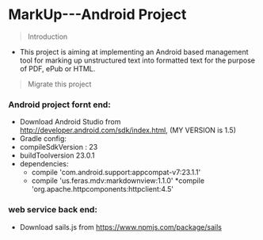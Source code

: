 # MarkUp---Android Project

> Introduction

  - This project is aiming at implementing an Android based management tool for marking up unstructured text into
  formatted text for the purpose of PDF, ePub or HTML.

> Migrate this project

 ### Android project fornt end:
  
  * Download Android Studio from  http://developer.android.com/sdk/index.html, (MY VERSION is 1.5)
  * Gradle config: 
   * compileSdkVersion : 23
   * buildToolversion 23.0.1
   * dependencies:
      *  compile 'com.android.support:appcompat-v7:23.1.1'
      *  compile 'us.feras.mdv:markdownview:1.1.0'
      *compile 'org.apache.httpcomponents:httpclient:4.5'

  ### web service back end:
  * Download sails.js from https://www.npmjs.com/package/sails
